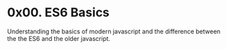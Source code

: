 # 0x00. ES6 Basics
Understanding the basics of modern javascript and the difference between the the ES6 and the older javascript.